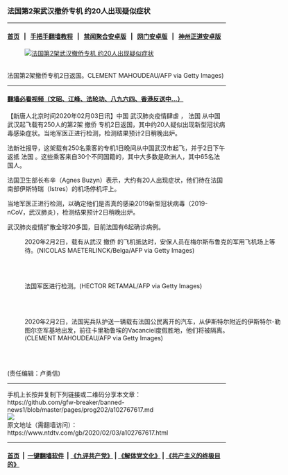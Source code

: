 ### 法国第2架武汉撤侨专机 约20人出现疑似症状
------------------------

#### [首页](https://github.com/gfw-breaker/banned-news1/blob/master/README.md) &nbsp;&nbsp;|&nbsp;&nbsp; [手把手翻墙教程](https://github.com/gfw-breaker/guides/wiki) &nbsp;&nbsp;|&nbsp;&nbsp; [禁闻聚合安卓版](https://github.com/gfw-breaker/bn-android) &nbsp;&nbsp;|&nbsp;&nbsp; [网门安卓版](https://github.com/oGate2/oGate) &nbsp;&nbsp;|&nbsp;&nbsp; [神州正道安卓版](https://github.com/SzzdOgate/update) 



<div><div class="featured_image">
 <a href="https://i.ntdtv.com/assets/uploads/2020/02/GettyImages-1198084797.jpg" target="_blank">
  <figure>
   <img alt="法国第2架武汉撤侨专机 约20人出现疑似症状" src="https://i.ntdtv.com/assets/uploads/2020/02/GettyImages-1198084797-800x450.jpg"/>
  </figure><br/>
 </a>
 <span class="caption">
  法国第2架撤侨专机2日返国。CLEMENT MAHOUDEAU/AFP via Getty Images)
 </span>
</div>
</div><hr/>

#### [翻墙必看视频（文昭、江峰、法轮功、八九六四、香港反送中...）](http://167.172.214.107/home.html)

<div><div class="post_content" itemprop="articleBody">
 <p>
  【新唐人北京时间2020年02月03日讯】中国
  <ok href="https://www.ntdtv.com/gb/武汉肺炎疫情肆虐.htm">
   武汉肺炎疫情肆虐
  </ok>
  ，
  <ok href="https://www.ntdtv.com/gb/法国.htm">
   法国
  </ok>
  从中国武汉起飞载有250人的第2架
  <ok href="https://www.ntdtv.com/gb/撤侨.htm">
   撤侨
  </ok>
  专机2日返国，其中约20人疑似出现新型冠状病毒感染症状。当地军医正进行检测，检测结果预计2日稍晚出炉。
 </p>
 <p>
  法新社报导，这架载有250名乘客的专机1日晚间从中国武汉市起飞，并于2日下午返抵
  <ok href="https://www.ntdtv.com/gb/法国.htm">
   法国
  </ok>
  。这些乘客来自30个不同国籍的，其中大多数是欧洲人，其中65名法国人。
 </p>
 <p>
  法国卫生部长布辛（Agnes Buzyn）表示，大约有20人出现症状，他们待在法国南部伊斯特瑞（Istres）的机场停机坪上。
 </p>
 <p>
  当地军医正进行检测，以确定他们是否真的感染2019新型冠状病毒（2019-nCoV，武汉肺炎），检测结果预计2日稍晚出炉。
 </p>
 <p>
  武汉肺炎疫情扩散全球20多国，目前法国有6起确诊病例。
 </p>
 <figure class="wp-caption alignnone" id="attachment_102767626" style="width: 600px">
  <img alt="" class="size-medium wp-image-102767626" src="https://i.ntdtv.com/assets/uploads/2020/02/GettyImages-1198184521-600x400.jpg">
   <br/><figcaption class="wp-caption-text">
    2020年2月2日，载有从武汉
    <ok href="https://www.ntdtv.com/gb/撤侨.htm">
     撤侨
    </ok>
    的飞机抵达时，安保人员在梅尔斯布鲁克的军用飞机场上等待。(NICOLAS MAETERLINCK/Belga/AFP via Getty Images)
   </figcaption><br/>
  </img>
 </figure><br/>
 <figure class="wp-caption alignnone" id="attachment_102767625" style="width: 600px">
  <img alt="" class="size-medium wp-image-102767625" src="https://i.ntdtv.com/assets/uploads/2020/02/GettyImages-1198126831-600x399.jpg">
   <br/><figcaption class="wp-caption-text">
    法国军医进行检测。(HECTOR RETAMAL/AFP via Getty Images)
   </figcaption><br/>
  </img>
 </figure><br/>
 <figure class="wp-caption alignnone" id="attachment_102767627" style="width: 600px">
  <img alt="" class="size-medium wp-image-102767627" src="https://i.ntdtv.com/assets/uploads/2020/02/GettyImages-1198175585-600x400.jpg"/>
  <br/><figcaption class="wp-caption-text">
   2020年2月2日，法国宪兵队护送一辆载有法国公民离开的汽车，从伊斯特尔附近的伊斯特尔-勒图尔空军基地出发，前往卡里勒鲁埃的Vacanciel度假胜地，他们将被隔离。
   <br/>
   (CLEMENT MAHOUDEAU/AFP via Getty Images)
  </figcaption><br/>
 </figure><br/>
 <p>
  (责任编辑：卢勇信)
 </p>
 <div class="single_ad">
 </div>
</div>
</div>
<hr/>
手机上长按并复制下列链接或二维码分享本文章：<br/>
https://github.com/gfw-breaker/banned-news1/blob/master/pages/prog202/a102767617.md <br/>
<a href='https://github.com/gfw-breaker/banned-news1/blob/master/pages/prog202/a102767617.md'><img src='https://github.com/gfw-breaker/banned-news1/blob/master/pages/prog202/a102767617.md.png'/></a> <br/>
原文地址（需翻墙访问）：https://www.ntdtv.com/gb/2020/02/03/a102767617.html


------------------------
#### [首页](https://github.com/gfw-breaker/banned-news1/blob/master/README.md) &nbsp;|&nbsp; [一键翻墙软件](https://github.com/gfw-breaker/nogfw/blob/master/README.md) &nbsp;| [《九评共产党》](https://github.com/gfw-breaker/9ping.md/blob/master/README.md#九评之一评共产党是什么) | [《解体党文化》](https://github.com/gfw-breaker/jtdwh.md/blob/master/README.md) | [《共产主义的终极目的》](https://github.com/gfw-breaker/gczydzjmd.md/blob/master/README.md)


<img src='http://gfw-breaker.win/banned-news/pages/prog202/a102767617.md' width='0px' height='0px'/>